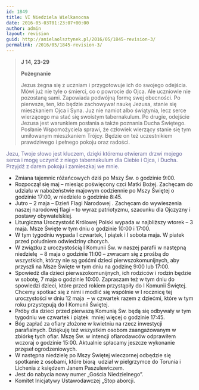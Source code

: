 ```yaml
---
id: 1849
title: VI Niedziela Wielkanocna
date: 2016-05-03T01:23:07+00:00
author: admin
layout: revision
guid: http://anielaolsztynek.pl/2016/05/1845-revision-3/
permalink: /2016/05/1845-revision-3/
---
```

> **J 14, 23-29**
> 
> **Pożegnanie**
> 
> Jezus żegna się z uczniam i przygotowuje ich do swojego odejścia. Mówi już nie tyle o śmierci, co o powrocie do Ojca. Ale uczniowie nie pozostaną sami. Zapowiada podwójną formę swej obecności. Po pierwsze, ten, kto będzie zachowywał naukę Jezusa, stanie się mieszkaniem Ojca i Syna. Juz nie namiot albo świątynia, lecz serce wierzącego ma stać się swoistym tabernakulum. Po drugie, odejście Jezusa jest warunkiem posłania a także poznania Ducha Świętego. Posłanie Wspomożyciela sprawi, że człowiek wierzący stanie się tym umiłowanym mieszkaniem Trójcy. Będzie on też uczestnikiem prawdziwego i pełnego pokoju oraz radości.

<span style="color: #666699;">Jezu, Twoje słowo jest kluczem, dzięki któremu otwieram drzwi mojego serca i mogę uczynić z niego tabernakulum dla Ciebie i Ojca, i Ducha. Przyjdź z darem pokoju i zamieszkaj we mnie. </span></blockquote> 

  * Zmiana tajemnic różańcowych dziś po Mszy Św. o godzinie 9:00.
  * Rozpoczął się maj &#8211; miesiąc poświęcony czci Matki Bożej. Zachęcam do udziału w nabożeństwie majowym codziennie po Mszy Świętej o godzinie 17:00, w niedziele o godzinie 8:45.
  * Jutro &#8211; 2 maja &#8211; Dzień Flagi Narodowej . Zachęcam do wywieszenia naszej narodowej flagi &#8211; to wyraz patriotyzmu, szacunku dla Ojczyzny i postawy obywatelskiej.
  * Liturgiczna Uroczystość Królowej Polski wypada w najbliższy wtorek &#8211; 3 maja. Msze Święte w tym dniu o godzinie 10:00 i 17:00.
  * W tym tygodniu wypada I czwartek, I piątek i I sobota maja. W piatek przed południem odwiedziny chorych.
  * W związku z uroczystością I Komunii Św. w naszej parafii w następną niedzielę  &#8211; 8 maja o godzinie 11:00 – zwracam się z prośbą do wszystkich, którzy nie są gośćmi dzieci pierwszokomunijnych, aby przyszli na Msze Święte w tym dniu na godzinę 9:00 lub 17:00.
  * Spowiedź dla dzieci pierwszokomunijnych, ich rodziców i rodzin będzie w sobotę, 7 maja o godzinie 10:00. Zapraszam też w tym dniu do spowiedzi dzieci, które przed rokiem przystąpiły do I Komunii Świętej. Chcemy spotkać się z nimi i modlić się wspólnie w I rocznicę tej uroczystości w dniu 12 maja  &#8211; w czwartek razem z dziećmi, które w tym roku przystępują do I Komunii Świętej.
  * Próby dla dzieci przed pierwszą Komunią Św. będą się odbywały w tym tygodniu we czwartek i piątek  mniej więcej o godzinie 17:45.
  * Bóg zapłać za ofiary złożone w kwietniu na rzecz inwestycji parafialnych. Dziękuję też wszystkim osobom zaangażowanym w zbiórkę tych ofiar. Mszę Św. w intencji ofiarodawców odprawiłem wczoraj o godzinie 15:00. Aktualnie spłacamy jeszcze wykonanie przęseł ogrodzeniowych.
  * W następna niedzielę po Mszy Świętej wieczornej odbędzie się spotkanie z osobami, które biorą  udział w pielgrzymce do Torunia i Lichenia z księdzem Janem Paszulewiczem.
  * Jest do nabycia nowy numer &#8222;Gościa Niedzielnego&#8221;.
  * Komitet Inicjatywy Ustawodawczej &#8222;Stop aborcji.